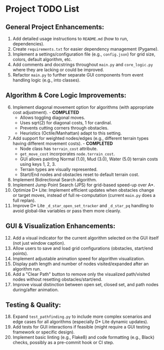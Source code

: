 # Project TODO List

## General Project Enhancements:
1.  Add detailed usage instructions to `README.md` (how to run, dependencies).
2.  Create `requirements.txt` for easier dependency management (Pygame).
3.  Implement a settings/configuration file (e.g., `config.json`) for grid size, colors, default algorithm, etc.
4.  Add comments and docstrings throughout `main.py` and `core_logic.py` where they are lacking or could be improved.
5.  Refactor `main.py` to further separate GUI components from event handling logic (e.g., into classes).

## Algorithm & Core Logic Improvements:
6.  Implement diagonal movement option for algorithms (with appropriate cost adjustment). - **COMPLETED**
    *   Allows toggling diagonal moves.
    *   Uses sqrt(2) for diagonal costs, 1 for cardinal.
    *   Prevents cutting corners through obstacles.
    *   Heuristics (Octile/Manhattan) adapt to this setting.
7.  Add support for weighted nodes/edges (e.g., different terrain types having different movement costs). - **COMPLETED**
    *   Node class has `terrain_cost` attribute.
    *   `get_move_cost` incorporates `node.terrain_cost`.
    *   GUI allows painting Normal (1.0), Mud (3.0), Water (5.0) terrain costs using keys 1, 2, 3.
    *   Terrain types are visually represented.
    *   Start/End nodes and obstacles reset to default terrain cost.
8.  Implement Bidirectional Search algorithm.
9.  Implement Jump Point Search (JPS) for grid-based speed-up over A*.
10. Optimize D* Lite: Implement efficient updates when obstacles change or target moves, instead of full re-computation (current `main.py` does a full replan).
11. Improve D* Lite `_d_star_open_set_tracker` and `_d_star_pq` handling to avoid global-like variables or pass them more cleanly.

## GUI & Visualization Enhancements:
12. Add a visual indicator for the current algorithm selected on the GUI itself (not just window caption).
13. Allow users to save and load grid configurations (obstacles, start/end points).
14. Implement adjustable animation speed for algorithm visualization.
15. Display path length and number of nodes visited/expanded after an algorithm run.
16. Add a "Clear Path" button to remove only the visualized path/visited nodes without resetting obstacles/start/end.
17. Improve visual distinction between open set, closed set, and path nodes during/after animation.

## Testing & Quality:
18. Expand `test_pathfinding.py` to include more complex scenarios and edge cases for all algorithms (especially D* Lite dynamic updates).
19. Add tests for GUI interactions if feasible (might require a GUI testing framework or specific design).
20. Implement basic linting (e.g., Flake8) and code formatting (e.g., Black) checks, possibly as a pre-commit hook or CI step.
